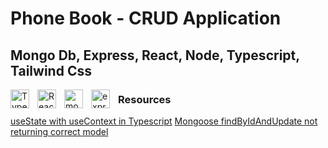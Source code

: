 # Phone Book - CRUD Application

## Mongo Db, Express, React, Node, Typescript, Tailwind Css

<img align="left" alt="TypeScript" width="30px" style="padding-right:10px;" src="https://cdn.jsdelivr.net/gh/devicons/devicon/icons/typescript/typescript-plain.svg" />
<img align="left" alt="ReactJS" width="30px" style="padding-right:10px;" src="https://www.vectorlogo.zone/logos/reactjs/reactjs-icon.svg" />

<img align="left" alt="mongo" width="30px" style="padding-right:10px;" src="https://cdn.worldvectorlogo.com/logos/mongodb-icon-1.svg" />

<img align="left" alt="express" width="30px" style="padding-right:10px;" src="https://img.icons8.com/fluency/512/node-js.png" />

### Resources

[useState with useContext in Typescript](https://stackoverflow.com/questions/72420279/usestate-with-usecontext-in-typescript)
[Mongoose findByIdAndUpdate not returning correct model](https://stackoverflow.com/questions/30419575/mongoose-findbyidandupdate-not-returning-correct-model)
